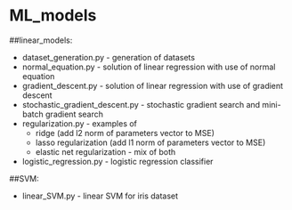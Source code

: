 # ML_models
##linear_models:

- dataset_generation.py - generation of datasets
- normal_equation.py - solution of linear regression with use of normal equation
- gradient_descent.py - solution of linear regression with use of gradient descent
- stochastic_gradient_descent.py - stochastic gradient search and mini-batch gradient search
- regularization.py - examples of 
    - ridge (add l2 norm of parameters vector to MSE)
    - lasso regularization (add l1 norm of parameters vector to MSE)
    - elastic net regularization - mix of both
- logistic_regression.py - logistic regression classifier

##SVM:
- linear_SVM.py - linear SVM for iris dataset
